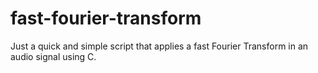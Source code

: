 # fast-fourier-transform

Just a quick and simple script that applies a fast Fourier Transform in an audio signal using C. 

